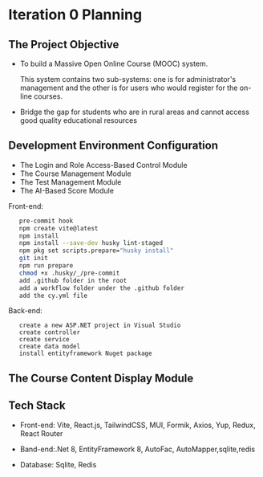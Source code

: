# Iteration 0 Planning

## The Project Objective

- To build a Massive Open Online Course (MOOC) system.

  This system contains two sub-systems: one is for administrator's management and the other is for users who would register for the on-line courses.

- Bridge the gap for students who are in rural areas and cannot access good quality educational resources

## Development Environment Configuration

- The Login and Role Access-Based Control Module
- The Course Management Module
- The Test Management Module
- The AI-Based Score Module

Front-end:

```bash
   pre-commit hook
   npm create vite@latest
   npm install
   npm install --save-dev husky lint-staged
   npm pkg set scripts.prepare="husky install"
   git init
   npm run prepare
   chmod +x .husky/_/pre-commit
   add .github folder in the root
   add a workflow folder under the .github folder
   add the cy.yml file
```

Back-end:

```dotnet
   create a new ASP.NET project in Visual Studio
   create controller
   create service
   create data model
   install entityframework Nuget package
```

## The Course Content Display Module

## Tech Stack

- Front-end: Vite, React.js, TailwindCSS, MUI, Formik, Axios, Yup, Redux, React Router

- Band-end:.Net 8, EntityFramework 8, AutoFac, AutoMapper,sqlite,redis

- Database: Sqlite, Redis
